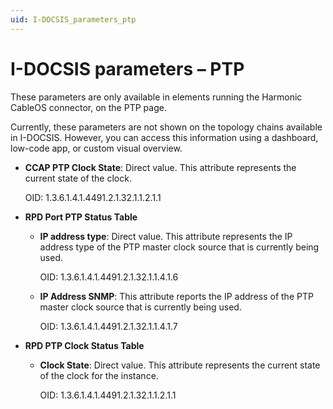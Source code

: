 ```yaml
---
uid: I-DOCSIS_parameters_ptp
---
```


# I-DOCSIS parameters – PTP

These parameters are only available in elements running the Harmonic CableOS connector, on the PTP page.

Currently, these parameters are not shown on the topology chains available in I-DOCSIS. However, you can access this information using a dashboard, low-code app, or custom visual overview.

- **CCAP PTP Clock State**: Direct value. This attribute represents the current state of the clock.

  OID: 1.3.6.1.4.1.4491.2.1.32.1.1.2.1.1

- **RPD Port PTP Status Table**

  - **IP address type**: Direct value. This attribute represents the IP address type of the PTP master clock source that is currently being used.

    OID: 1.3.6.1.4.1.4491.2.1.32.1.1.4.1.6

  - **IP Address SNMP**: This attribute reports the IP address of the PTP master clock source that is currently being used.

    OID: 1.3.6.1.4.1.4491.2.1.32.1.1.4.1.7

- **RPD PTP Clock Status Table**

  - **Clock State**: Direct value. This attribute represents the current state of the clock for the instance.

    OID: 1.3.6.1.4.1.4491.2.1.32.1.1.2.1.1
